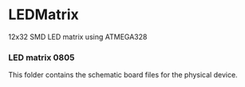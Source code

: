 # LEDMatrix
12x32 SMD LED matrix using ATMEGA328


### LED matrix 0805
This folder contains the schematic board files for the physical device.


